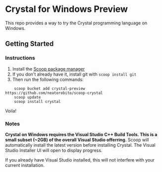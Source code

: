 # Crystal for Windows Preview
This repo provides a way to try the Crystal programming language on Windows.

## Getting Started

### Instructions

1. Install the [Scoop package manager](https://scoop.sh/)
2. If you don't already have it, install git with `scoop install git`
3. Then run the following commands: 
```
    scoop bucket add crystal-preview https://github.com/neatorobito/scoop-crystal
    scoop update
    scoop install crystal
```


Voila!

### Notes
**Crystal on Windows requires the Visual Studio C++ Build Tools. This is a small subset (~2GB) of the overall Visual Studio offerring.** Scoop will automatically install the latest version before installing Crystal. The Visual Studio Installer UI will open to display progress.


If you already have Visual Studio installed, this will not interfere with your current installation.
